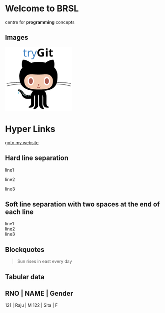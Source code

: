# Welcome to BRSL
centre for **programming** concepts

## Images  
![My Image](images/Git.png)


Hyper Links
===========
[goto my website](http://www.brsl.net)

## Hard line separation
line1

line2

line3

## Soft line separation with **two spaces** at the end of each line
line1  
line2  
line3

## Blockquotes
>  Sun rises in east
> every day


## Tabular data


RNO | NAME | Gender
--------------------
121 | Raju | M
122 | Sita | F
















